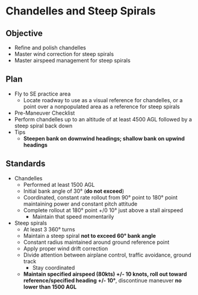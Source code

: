 # Chandelles and Steep Spirals

## Objective
* Refine and polish chandelles
* Master wind correction for steep spirals
* Master airspeed management for steep spirals

## Plan
* Fly to SE practice area
  * Locate roadway to use as a visual reference for chandelles, or a point over a nonpopulated area as a reference for steep spirals
* Pre-Maneuver Checklist
* Perform chandelles up to an altitude of at least 4500 AGL followed by a steep spiral back down
* Tips
  * **Steepen bank on downwind headings; shallow bank on upwind headings**

## Standards
* Chandelles
  * Performed at least 1500 AGL
  * Initial bank angle of 30° (**do not exceed**)
  * Coordinated, constant rate rollout from 90° point to 180° point maintaining power and constant pitch attitude
  * Complete rollout at 180° point +/0 10° just above a stall airspeed
    * Maintain that speed momentarily
* Steep spirals
  * At least 3 360° turns
  * Maintain a steep spiral **not to exceed 60° bank angle**
  * Constant radius maintained around ground reference point
  * Apply proper wind drift correction
  * Divide attention between airplane control, traffic avoidance, ground track
    * Stay coordinated
  * **Maintain specified airspeed (80kts) +/- 10 knots, roll out toward reference/specified heading +/- 10°**, discontinue maneuver **no lower than 1500 AGL**
